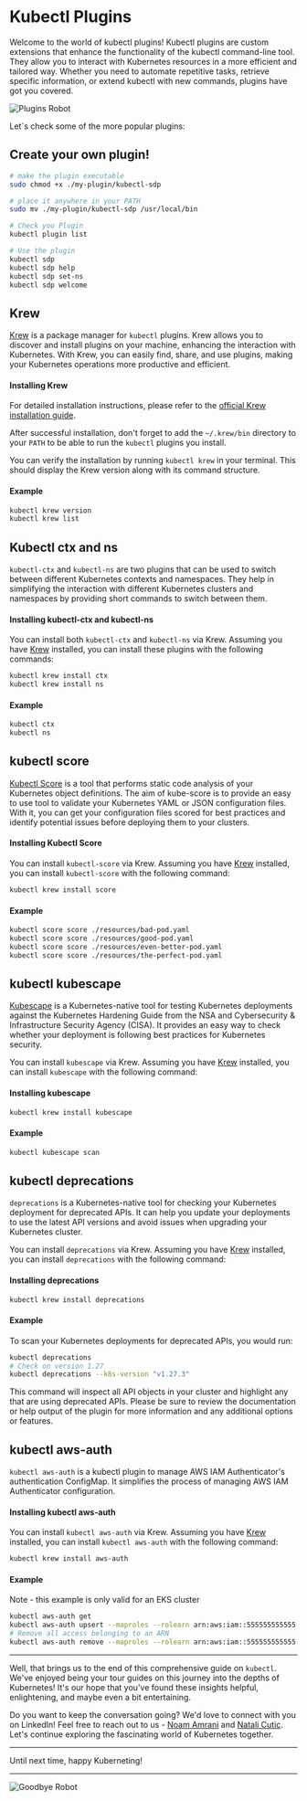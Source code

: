 # Kubectl Plugins
Welcome to the world of kubectl plugins! Kubectl plugins are custom extensions that enhance the functionality of the kubectl command-line tool. They allow you to interact with Kubernetes resources in a more efficient and tailored way. Whether you need to automate repetitive tasks, retrieve specific information, or extend kubectl with new commands, plugins have got you covered.

![Plugins Robot](/Images/Plugins-robot.jpg)

Let`s check some of the more popular plugins:

## Create your own plugin!
```bash
# make the plugin executable
sudo chmod +x ./my-plugin/kubectl-sdp

# place it anywhere in your PATH
sudo mv ./my-plugin/kubectl-sdp /usr/local/bin

# Check you Plugin
kubectl plugin list

# Use the plugin
kubectl sdp
kubectl sdp help
kubectl sdp set-ns
kubectl sdp welcome
```


## Krew

[Krew](https://krew.sigs.k8s.io/) is a package manager for `kubectl` plugins. Krew allows you to discover and install plugins on your machine, enhancing the interaction with Kubernetes. With Krew, you can easily find, share, and use plugins, making your Kubernetes operations more productive and efficient.

#### Installing Krew

For detailed installation instructions, please refer to the [official Krew installation guide](https://krew.sigs.k8s.io/docs/user-guide/setup/install/).

After successful installation, don't forget to add the `~/.krew/bin` directory to your `PATH` to be able to run the `kubectl` plugins you install. 

You can verify the installation by running `kubectl krew` in your terminal. This should display the Krew version along with its command structure.

#### Example
```bash
kubectl krew version
kubectl krew list
```

## Kubectl ctx and ns

`kubectl-ctx` and `kubectl-ns` are two plugins that can be used to switch between different Kubernetes contexts and namespaces. They help in simplifying the interaction with different Kubernetes clusters and namespaces by providing short commands to switch between them.

#### Installing kubectl-ctx and kubectl-ns

You can install both `kubectl-ctx` and `kubectl-ns` via Krew. Assuming you have [Krew](https://krew.sigs.k8s.io/docs/user-guide/setup/install/) installed, you can install these plugins with the following commands:

```bash
kubectl krew install ctx
kubectl krew install ns
```

#### Example
```bash
kubectl ctx
kubectl ns
```

## kubectl score

[Kubectl Score](https://github.com/zegl/kube-score) is a tool that performs static code analysis of your Kubernetes object definitions. The aim of kube-score is to provide an easy to use tool to validate your Kubernetes YAML or JSON configuration files. With it, you can get your configuration files scored for best practices and identify potential issues before deploying them to your clusters.

#### Installing Kubectl Score

You can install `kubectl-score` via Krew. Assuming you have [Krew](https://krew.sigs.k8s.io/docs/user-guide/setup/install/) installed, you can install `kubectl-score` with the following command:

```bash
kubectl krew install score
```

#### Example
```bash
kubectl score score ./resources/bad-pod.yaml
kubectl score score ./resources/good-pod.yaml
kubectl score score ./resources/even-better-pod.yaml
kubectl score score ./resources/the-perfect-pod.yaml
```

## kubectl kubescape

[Kubescape](https://github.com/armosec/kubescape) is a Kubernetes-native tool for testing Kubernetes deployments against the Kubernetes Hardening Guide from the NSA and Cybersecurity & Infrastructure Security Agency (CISA). It provides an easy way to check whether your deployment is following best practices for Kubernetes security.

You can install `kubescape` via Krew. Assuming you have [Krew](https://krew.sigs.k8s.io/docs/user-guide/setup/install/) installed, you can install `kubescape` with the following command:

#### Installing kubescape

```bash
kubectl krew install kubescape
```
#### Example
```bash
kubectl kubescape scan
```

## kubectl deprecations

`deprecations` is a Kubernetes-native tool for checking your Kubernetes deployment for deprecated APIs. It can help you update your deployments to use the latest API versions and avoid issues when upgrading your Kubernetes cluster.

You can install `deprecations` via Krew. Assuming you have [Krew](https://krew.sigs.k8s.io/docs/user-guide/setup/install/) installed, you can install `deprecations` with the following command:

#### Installing deprecations

```bash
kubectl krew install deprecations
```
#### Example
To scan your Kubernetes deployments for deprecated APIs, you would run:

```bash
kubectl deprecations
# Check on version 1.27
kubectl deprecations --k8s-version "v1.27.3"
```
This command will inspect all API objects in your cluster and highlight any that are using deprecated APIs. Please be sure to review the documentation or help output of the plugin for more information and any additional options or features.


## kubectl aws-auth

`kubectl aws-auth` is a kubectl plugin to manage AWS IAM Authenticator's authentication ConfigMap. It simplifies the process of managing AWS IAM Authenticator configuration.


#### Installing kubectl aws-auth

You can install `kubectl aws-auth` via Krew. Assuming you have [Krew](https://krew.sigs.k8s.io/docs/user-guide/setup/install/) installed, you can install `kubectl aws-auth` with the following command:

```bash
kubectl krew install aws-auth
```

#### Example
Note - this example is only valid for an EKS cluster
```bash
kubectl aws-auth get
kubectl aws-auth upsert --maproles --rolearn arn:aws:iam::555555555555:role/test-user --username test-user --groups system:master
# Remove all access belonging to an ARN
kubectl aws-auth remove --maproles --rolearn arn:aws:iam::555555555555:role/test-user
```

---

Well, that brings us to the end of this comprehensive guide on `kubectl`. We've enjoyed being your tour guides on this journey into the depths of Kubernetes! It's our hope that you've found these insights helpful, enlightening, and maybe even a bit entertaining.

Do you want to keep the conversation going? We'd love to connect with you on LinkedIn! Feel free to reach out to us - [Noam Amrani](https://www.linkedin.com/in/noamamrani/) and [Natali Cutic](https://www.linkedin.com/in/natali-cutic-24a444157/). Let's continue exploring the fascinating world of Kubernetes together.

---

Until next time, happy Kuberneting!

---

![Goodbye Robot](/Images/Good-buy-rbot.jpg)

